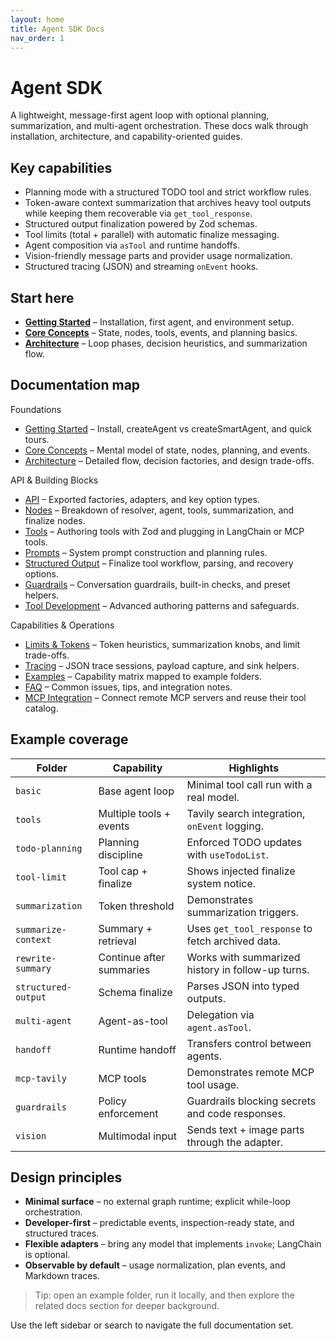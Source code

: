 ```yaml
---
layout: home
title: Agent SDK Docs
nav_order: 1
---
```


# Agent SDK

A lightweight, message-first agent loop with optional planning, summarization, and multi-agent orchestration. These docs walk through installation, architecture, and capability-oriented guides.

## Key capabilities

- Planning mode with a structured TODO tool and strict workflow rules.
- Token-aware context summarization that archives heavy tool outputs while keeping them recoverable via `get_tool_response`.
- Structured output finalization powered by Zod schemas.
- Tool limits (total + parallel) with automatic finalize messaging.
- Agent composition via `asTool` and runtime handoffs.
- Vision-friendly message parts and provider usage normalization.
- Structured tracing (JSON) and streaming `onEvent` hooks.

## Start here

- **[Getting Started](getting-started/)** – Installation, first agent, and environment setup.
- **[Core Concepts](core-concepts/)** – State, nodes, tools, events, and planning basics.
- **[Architecture](architecture/)** – Loop phases, decision heuristics, and summarization flow.

## Documentation map

Foundations
- [Getting Started](getting-started/) – Install, createAgent vs createSmartAgent, and quick tours.
- [Core Concepts](core-concepts/) – Mental model of state, nodes, planning, and events.
- [Architecture](architecture/) – Detailed flow, decision factories, and design trade-offs.

API & Building Blocks
- [API](api/) – Exported factories, adapters, and key option types.
- [Nodes](nodes/) – Breakdown of resolver, agent, tools, summarization, and finalize nodes.
- [Tools](tools/) – Authoring tools with Zod and plugging in LangChain or MCP tools.
- [Prompts](prompts/) – System prompt construction and planning rules.
- [Structured Output](structured-output/) – Finalize tool workflow, parsing, and recovery options.
- [Guardrails](guardrails/) – Conversation guardrails, built-in checks, and preset helpers.
- [Tool Development](tool-development/) – Advanced authoring patterns and safeguards.

Capabilities & Operations
- [Limits & Tokens](limits-tokens/) – Token heuristics, summarization knobs, and limit trade-offs.
- [Tracing](debugging/) – JSON trace sessions, payload capture, and sink helpers.
- [Examples](examples/) – Capability matrix mapped to example folders.
- [FAQ](faq/) – Common issues, tips, and integration notes.
- [MCP Integration](mcp/) – Connect remote MCP servers and reuse their tool catalog.

## Example coverage

| Folder | Capability | Highlights |
|--------|------------|------------|
| `basic` | Base agent loop | Minimal tool call run with a real model. |
| `tools` | Multiple tools + events | Tavily search integration, `onEvent` logging. |
| `todo-planning` | Planning discipline | Enforced TODO updates with `useTodoList`. |
| `tool-limit` | Tool cap + finalize | Shows injected finalize system notice. |
| `summarization` | Token threshold | Demonstrates summarization triggers. |
| `summarize-context` | Summary + retrieval | Uses `get_tool_response` to fetch archived data. |
| `rewrite-summary` | Continue after summaries | Works with summarized history in follow-up turns. |
| `structured-output` | Schema finalize | Parses JSON into typed outputs. |
| `multi-agent` | Agent-as-tool | Delegation via `agent.asTool`. |
| `handoff` | Runtime handoff | Transfers control between agents. |
| `mcp-tavily` | MCP tools | Demonstrates remote MCP tool usage. |
| `guardrails` | Policy enforcement | Guardrails blocking secrets and code responses. |
| `vision` | Multimodal input | Sends text + image parts through the adapter. |

## Design principles

- **Minimal surface** – no external graph runtime; explicit while-loop orchestration.
- **Developer-first** – predictable events, inspection-ready state, and structured traces.
- **Flexible adapters** – bring any model that implements `invoke`; LangChain is optional.
- **Observable by default** – usage normalization, plan events, and Markdown traces.

> Tip: open an example folder, run it locally, and then explore the related docs section for deeper background.

Use the left sidebar or search to navigate the full documentation set.
